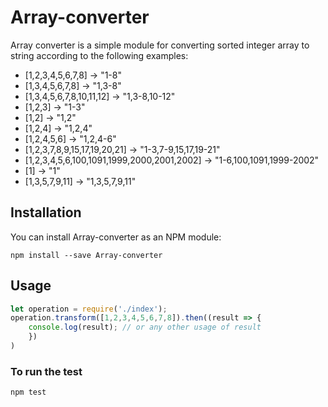 # Array-converter
Array converter is a simple module for converting sorted integer array to string according to the following examples:
* [1,2,3,4,5,6,7,8] -> "1-8"
* [1,3,4,5,6,7,8] -> "1,3-8"
* [1,3,4,5,6,7,8,10,11,12] -> "1,3-8,10-12"
* [1,2,3] -> "1-3"
* [1,2] -> "1,2"
* [1,2,4] -> "1,2,4"
* [1,2,4,5,6] -> "1,2,4-6"
* [1,2,3,7,8,9,15,17,19,20,21] -> "1-3,7-9,15,17,19-21"
* [1,2,3,4,5,6,100,1091,1999,2000,2001,2002] -> "1-6,100,1091,1999-2002"
* [1] -> "1"
* [1,3,5,7,9,11] -> "1,3,5,7,9,11"

## Installation
You can install Array-converter as an NPM module:
```
npm install --save Array-converter

```
## Usage

```node.js
let operation = require('./index');
operation.transform([1,2,3,4,5,6,7,8]).then((result => {
    console.log(result); // or any other usage of result
    })
)
```

### To run the test
```
npm test
```
